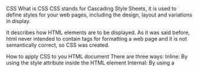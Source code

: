 CSS
What is CSS 
CSS stands for Cascading Style Sheets, it is used to define styles for your web pages, including the design, layout and variations in display. 

It describes how HTML elements are to be displayed. As it was said before, html never intended to contain tags for formatting a web page and it is not semantically correct, so CSS was created.

How to apply CSS to you HTML document
There are three ways:
Inline: By using the style attribute inside the HTML element
Internal: By using a <style> element in the <head> section
Ex. 	<h1 style="color:blue;">A Blue Heading</h1>
<p style="color:red;">A red paragraph.</p>
External: by using a <link> element to link an external CSS file 
Ex.	<link rel="stylesheet" type="text/css" href="css/estilos.css">
The latter is the most common way to add CSS.


CSS syntax 

This language consists of defining rules specifying groups of styles that should be applied to particular elements or groups of elements on the web page. 

The rule opens with a selector that will select the html element/s that we are going to style. 

Selectors: 
By type (HTML tag): h1{ , p{ , etc
If we want to select more than one, we add them separated by a coma: h1, h3, p{
When a tag is inside another tag, we separate them by a space: ul li{
To select every element:  *{
By id: #id{
By class: .class{
When a tag is inside another tag, we separate them 






Once we have selected the element/s, it's time to style them by adding the property and its value:
Some properties: 
font-size: 18px;
background-color: #8A2BE2;
text-align: center;
margin: 5%;
border: 5px;
etc

What is Specificity
If there are two or more conflicting CSS rules that point to the same element, the browser follows some rules to determine which one is more specific and therefore applied. 

Specificity Hierarchy: 

The property applied (if there´s any conflict) will always be the one with the highest hierarchy.

However, if the conflict is between two selectors within the same hierarchy, the property applied will be the one applied later (the one that is lower in the document, by cascading).

If we add !important to a property it will now have the highest hierarchy, however, this is a bad practice and should not be used.







BEM Methodology: (Block Element Modifier)
In order to prevent specification problems, BEM is a naming convention for classes in HTML and CSS.
It consists on choosing a mnemotechnic name for our classes, following some rules:
class = “containerName__elementName”
Ex. 
<div class=”contact-form”>
	<input type=”text class=”contact-form__input”>
<p class=”contact-form__p”>
		<h2 class=”contact-form__p-h2”></h2>
</div>
<div class=”csuscriber-form”>
<p class=”suscriber-form__p”>
		<h2 class=”contact-form__p-h2”></h2>
</div>
Box Theory
Box Theory is that every HTML element is considered to be wrapped around by a box.

There are two types of boxes:
Block boxes: which wrap the most important HTML elements, these are boxes that form a block, the box adapts to the container's width. (Ex. h2 elements) 
Inline boxes: where the width of the box depends on the width of its content (Ex. b elements)

This means that if you put any element after a <h2> element, it will automatically be shown below it. However, an inline element after a <b> element, will be shown immediately after the b element has ended and can be in the same line.

Box Model
Every box contains 4 main elements:
Content: the content of the box, where text and images appear.
Padding: distance from the content to the border, its transparent space. 
Border: a border that goes around the padding and content.
Margin: distance from the border to the next box. Transparent space.

